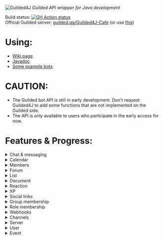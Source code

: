 ![Guilded4J](https://user-images.githubusercontent.com/40854260/163506743-1fdac3d2-f585-46d4-b365-c60ca5208eae.png)
_Guilded API wrapper for Java development_

Build status: [![GH Action status](https://github.com/MCUmbrella/Guilded4J/actions/workflows/maven.yml/badge.svg?branch=master)](https://github.com/MCUmbrella/Guilded4J/actions/workflows/maven.yml)<br>
Official Guilded server: [guilded.gg/Guilded4J-Cafe](https://www.guilded.gg/Guilded4J-Cafe) (or use [this](https://www.guilded.gg/r/zzzE8VxJNR?i=8412wg5d))<br>
# Using:
- [Wiki page](https://github.com/MCUmbrella/Guilded4J/wiki)
- [Javadoc](http://docs.floatationdevice.vip/guilded4j/)
- [Some example bots](https://github.com/MCUmbrella/Guilded4J-Examples)
# CAUTION:
- The Guilded bot API is still in early development. Don't request Guilded4J to add some functions that are not implemented on the Guilded side.
- The API is only available to users who participate in the early access for now.<br>
# Features & Progress:
<details><summary>Chat & messaging</summary><p>

- [x] Create message - createChannelMessage()
- [x] Delete message - deleteChannelMessage()
- [x] Update message - updateChannelMessage()
- [x] Get message info - getChannelMessage()
- [x] Get messages - getChannelMessages()

</p></details>

<details><summary>Calendar</summary><p>

- [x] Create event - createCalendarEvent()
- [x] Delete event - deleteCalendarEvent()
- [x] Update event - updateCalendarEvent()
- [x] Get event info - getCalendarEvent()
- [x] Get events - getCalendarEvents()
- [x] Create or update RSVP - updateCalendarEventRsvp()
- [x] Get RSVPs - getCalendarEventRsvps()
- [x] Delete RSVP - deleteCalendarEventRsvp()
- [x] Get RSVP info - getCalendarEventRsvp()

</p></details>

<details><summary>Members</summary><p>

- [x] Update/delete nickname - setMemberNickname()
- [x] Get member info - getServerMember()
- [x] Kick server member - kickServerMember()
- [x] Get member list - getServerMembers()
- [x] Get member ban info - getServerMemberBan()
- [x] Ban server member - banServerMember()
- [x] Unban server member - unbanServerMember()
- [x] Get member ban list - getServerMemberBans()

</p></details>

<details><summary>Forum</summary><p>

- [x] Create forum topic - createForumTopic()
- [x] Update forum topic - updateForumTopic()
- [x] Delete forum topic - deleteForumTopic()
- [x] Get forum topic info - getForumTopic()
- [x] Get forum topic list - getForumTopics()
- [x] Pin a forum topic - pinForumTopic()
- [x] Unpin a forum topic - unpinForumTopic()
- [x] Lock a forum topic - lockForumTopic()
- [x] Unlock a forum topic - unlockForumTopic()
- [x] Create a forum topic comment - createForumTopicComment()
- [x] Update a forum topic comment - updateForumTopicComment()
- [x] Delete a forum topic comment - deleteForumTopicComment()
- [x] Get a comment on a forum topic - getForumTopicComment()
- [x] Get a forum topic's comments - getForumTopicComments()

</p></details>

<details><summary>List</summary><p>

- [x] Create list item - createListItem()
- [x] Get list items - getListItems()
- [x] Get a list item - getListItem()
- [x] Update list item - updateListItem()
- [x] Delete list item - deleteListItem()
- [x] Completed list item - completeListItem()
- [x] Uncomplted list item - uncompleteListItem()

</p></details>

<details><summary>Document</summary><p>

- [x] Create document - createDoc()
- [x] Update document - updateDoc()
- [x] Delete document - deleteDoc()
- [x] Get document info - getDoc()
- [x] Get last 50 updated docs - getChannelDocs()

</p></details>

<details><summary>Reaction</summary><p>

- [x] Add reaction - createContentReaction()
- [x] Remove reaction - deleteContentReaction()

</p></details>

<details><summary>XP</summary><p>

- [x] Add XP to user - awardUserXp()
- [x] Add XP to all users with specified role - awardRoleXp()
- [x] Set XP of user - setUserXp()

</p></details>

<details><summary>Social links</summary><p>

- [x] Get member's social link - getSocialLink()

</p></details>

<details><summary>Group membership</summary><p>

- [x] Add member to group - addGroupMember()
- [x] Remove member from group - removeGroupMember()

</p></details>

<details><summary>Role membership</summary><p>

- [x] Get member's role(s) - getMemberRoles()
- [x] Assign role to member - addRoleMember()
- [x] Remove role from member - removeRoleMember()

</p></details>

<details><summary>Webhooks</summary><p>

- [x] Create webhook - createWebhook()
- [x] Get webhooks - getWebhooks()
- [x] Update webhook - updateWebhook()
- [x] Delete webhook - deleteWebhook()
- [x] Get webhook info - getWebhook()

</p></details>

<details><summary>Channels</summary><p>

- [x] Create channel - createServerChannel()
- [x] Update channel - updateServerChannel()
- [x] Delete channel - deleteServerChannel()
- [x] Get channel info - getServerChannel()
- [ ] Get channel list - getServerChannels()

</p></details>

<details><summary>Server</summary><p>

- [x] Get server info - getServer()

</p></details>

<details><summary>User</summary><p>

- [ ] Get user info - getUser()

</p></details>

<details><summary>Event</summary><p>

- [x] BotServerMembershipCreatedEvent
- [x] BotServerMembershipDeletedEvent
- [x] CalendarEventCreatedEvent
- [x] CalendarEventDeletedEvent
- [x] CalendarEventRsvpDeletedEvent
- [x] CalendarEventRsvpManyUpdatedEvent
- [x] CalendarEventRsvpUpdatedEvent
- [x] CalendarEventUpdatedEvent
- [x] ChannelMessageReactionCreatedEvent
- [x] ChannelMessageReactionDeletedEvent
- [x] ChatMessageCreatedEvent
- [x] ChatMessageDeletedEvent
- [x] ChatMessageUpdatedEvent
- [x] DocCreatedEvent
- [x] DocDeletedEvent
- [x] DocUpdatedEvent
- [x] ForumTopicCreatedEvent
- [x] ForumTopicDeletedEvent
- [x] ForumTopicUpdatedEvent
- [x] ForumTopicCommentCreatedEvent
- [x] ForumTopicCommentUpdatedEvent
- [x] ForumTopicCommentDeletedEvent
- [x] ForumTopicPinnedEvent
- [x] ForumTopicUnpinnedEvent
- [ ] ForumTopicReactionCreatedEvent
- [ ] ForumTopicReactionDeletedEvent
- [x] ForumTopicCommentReactionCreatedEvent
- [x] ForumTopicCommentReactionDeletedEvent
- [x] ForumTopicLockedEvent
- [x] ForumTopicUnlockedEvent
- [x] GuildedWebsocketClosedEvent
- [x] GuildedWebsocketWelcomeEvent
- [x] ListItemCompletedEvent
- [x] ListItemCreatedEvent
- [x] ListItemDeletedEvent
- [x] ListItemUncompletedEvent
- [x] ListItemUpdatedEvent
- [x] ServerChannelCreatedEvent
- [x] ServerChannelDeletedEvent
- [x] ServerChannelUpdatedEvent
- [x] ServerMemberBannedEvent
- [x] ServerMemberJoinedEvent
- [x] ServerMemberRemovedEvent
- [x] ServerMemberUnbannedEvent
- [x] ServerMemberUpdatedEvent
- [x] ServerRolesUpdatedEvent
- [x] ServerWebhookCreatedEvent
- [x] ServerWebhookUpdatedEvent
- [x] ServerXpAddedEvent

</p></details>
